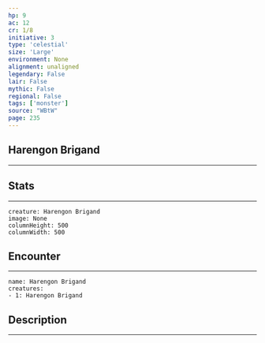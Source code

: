 ```yaml
---
hp: 9
ac: 12
cr: 1/8
initiative: 3
type: 'celestial'    
size: 'Large'
environment: None
alignment: unaligned
legendary: False
lair: False
mythic: False
regional: False
tags: ['monster']
source: "WBtW"
page: 235
---
```


## Harengon Brigand
---



## Stats
---

```statblock
creature: Harengon Brigand
image: None
columnHeight: 500
columnWidth: 500
```

## Encounter
---

```encounter-table
name: Harengon Brigand
creatures:
- 1: Harengon Brigand
```

## Description
---




